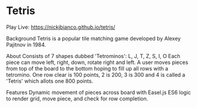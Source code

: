 # Tetris

Play Live: https://nickjbianco.github.io/tetris/

Background
Tetris is a popular tile matching game developed by Alexey Pajitnov in 1984.

About
Consists of 7 shapes dubbed 'Tetrominos': L, J, T, Z, S, I, O
Each piece can move left, right, down, rotate right and left.
A user moves pieces from top of the board to the bottom hoping to fill up all rows with a tetromino.
One row clear is 100 points, 2 is 200, 3 is 300 and 4 is called a 'Tetris' which allots one 800 points.

Features
Dynamic movement of pieces across board with Easel.js
ES6 logic to render grid, move piece, and check for row completion.
